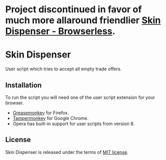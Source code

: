 # Project discontinued in favor of much more allaround friendlier [Skin Dispenser - Browserless](https://gitlab.com/saleone/skin-dispenser-browserless).


# Skin Dispenser

User script which tries to accept all empty trade offers.

## Installation
To run the script you will need one of the user script extension for your browser.
* [Greasemonkey](https://addons.mozilla.org/en-US/firefox/addon/greasemonkey/) for Firefox.
* [Tampermonkey](https://chrome.google.com/webstore/detail/tampermonkey/dhdgffkkebhmkfjojejmpbldmpobfkfo) for Google Chrome.
* Opera has built-in support for user scripts from version 8.

## License
Skin Dispenser is released under the terms of [MIT license](./LICENSE.md).
